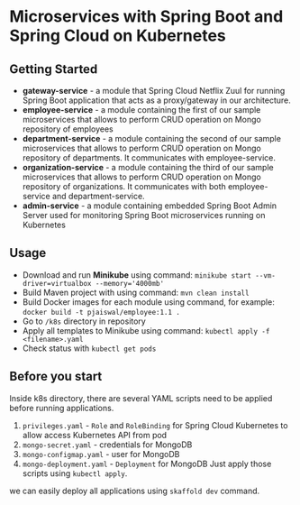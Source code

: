 # Microservices with Spring Boot and Spring Cloud on Kubernetes


## Getting Started 
- **gateway-service** - a module that Spring Cloud Netflix Zuul for running Spring Boot application that acts as a proxy/gateway in our architecture.
- **employee-service** - a module containing the first of our sample microservices that allows to perform CRUD operation on Mongo repository of employees
- **department-service** - a module containing the second of our sample microservices that allows to perform CRUD operation on Mongo repository of departments. It communicates with employee-service. 
- **organization-service** - a module containing the third of our sample microservices that allows to perform CRUD operation on Mongo repository of organizations. It communicates with both employee-service and department-service.
- **admin-service** - a module containing embedded Spring Boot Admin Server used for monitoring Spring Boot microservices running on Kubernetes

## Usage
- Download and run **Minikube** using command: ``minikube start --vm-driver=virtualbox --memory='4000mb'``
- Build Maven project with using command: ``mvn clean install``
- Build Docker images for each module using command, for example: ``docker build -t pjaiswal/employee:1.1 .``
- Go to ``/k8s`` directory in repository
- Apply all templates to Minikube using command: ``kubectl apply -f <filename>.yaml``
- Check status with ``kubectl get pods``

## Before you start
Inside k8s directory, there are several YAML scripts need to be applied before running applications.

1. `privileges.yaml` - `Role` and `RoleBinding` for Spring Cloud Kubernetes to allow access Kubernetes API from pod
2. `mongo-secret.yaml` - credentials for MongoDB
3. `mongo-configmap.yaml` - user for MongoDB
4. `mongo-deployment.yaml` - `Deployment` for MongoDB
Just apply those scripts using `kubectl apply`.

we can easily deploy all applications using `skaffold dev` command.
